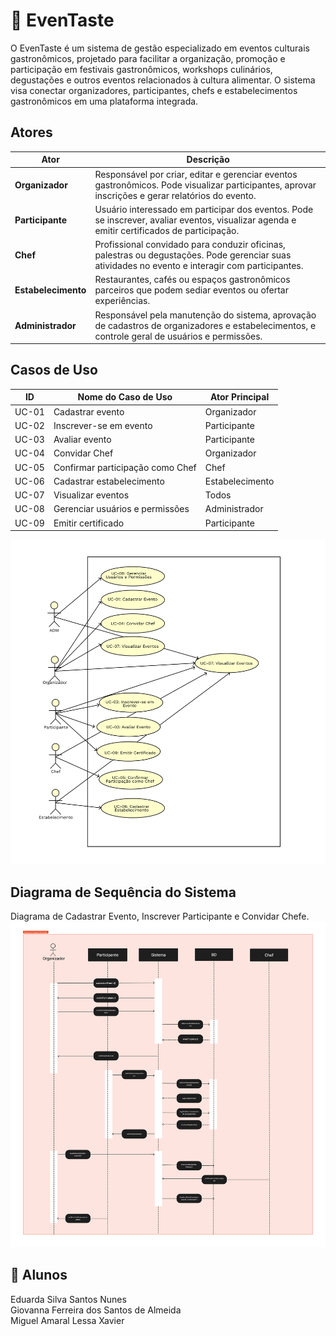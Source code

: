 # 🍰 EvenTaste

O EvenTaste é um sistema de gestão especializado em eventos culturais gastronômicos, projetado para facilitar a organização, promoção e participação em festivais gastronômicos, workshops culinários, degustações e outros eventos relacionados à cultura alimentar. O sistema visa conectar organizadores, participantes, chefs e estabelecimentos gastronômicos em uma plataforma integrada.

## Atores
| **Ator**            | **Descrição**                                                                                                                                    |
| ------------------- | ------------------------------------------------------------------------------------------------------------------------------------------------ |
| **Organizador**     | Responsável por criar, editar e gerenciar eventos gastronômicos. Pode visualizar participantes, aprovar inscrições e gerar relatórios do evento. |
| **Participante**    | Usuário interessado em participar dos eventos. Pode se inscrever, avaliar eventos, visualizar agenda e emitir certificados de participação.      |
| **Chef**            | Profissional convidado para conduzir oficinas, palestras ou degustações. Pode gerenciar suas atividades no evento e interagir com participantes. |
| **Estabelecimento** | Restaurantes, cafés ou espaços gastronômicos parceiros que podem sediar eventos ou ofertar experiências.                                         |
| **Administrador**   | Responsável pela manutenção do sistema, aprovação de cadastros de organizadores e estabelecimentos, e controle geral de usuários e permissões.   |


## Casos de Uso
| **ID** | **Nome do Caso de Uso**          | **Ator Principal** |
| ------ | -------------------------------- | ------------------ |
| UC-01  | Cadastrar evento                 | Organizador        |
| UC-02  | Inscrever-se em evento           | Participante       |
| UC-03  | Avaliar evento                   | Participante       |
| UC-04  | Convidar Chef                    | Organizador        |
| UC-05  | Confirmar participação como Chef | Chef               |
| UC-06  | Cadastrar estabelecimento        | Estabelecimento    |
| UC-07  | Visualizar eventos               | Todos              |
| UC-08  | Gerenciar usuários e permissões  | Administrador      |
| UC-09  | Emitir certificado               | Participante       |
![Diagrama de Sequência](https://github.com/Miguel-Lessa/Trabalho2-ProjetoDeSoftware/blob/master/Diagramas/UCD.png)

## Diagrama de Sequência do Sistema 
Diagrama de Cadastrar Evento, Inscrever Participante e Convidar Chefe.
![Diagrama de Sequência](https://github.com/Miguel-Lessa/Trabalho2-ProjetoDeSoftware/blob/master/Diagramas/diagramadesequencia.png)

## 👋 Alunos
Eduarda Silva Santos Nunes  
Giovanna Ferreira dos Santos de Almeida  
Miguel Amaral Lessa Xavier  
